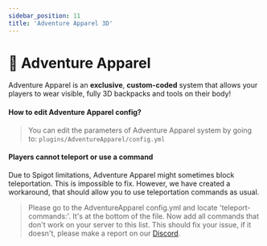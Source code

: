 ```yaml
---
sidebar_position: 11
title: 'Adventure Apparel 3D'
---
```




# :hammer:  **Adventure Apparel**

Adventure Apparel is an **exclusive**, **custom-coded** system that allows your players to wear visible, fully 3D backpacks and tools on their body!

#### How to edit Adventure Apparel config?
> You can edit the parameters of Adventure Apparel system by going to:
```plugins/AdventureApparel/config.yml```

#### Players cannot teleport or use a command
Due to Spigot limitations, Adventure Apparel might sometimes block teleportation.
This is impossible to fix. However, we have created a workaround, that should allow you to use teleportation commands as usual.

> Please go to the AdventureApparel config.yml and locate 'teleport-commands:'. It's at the bottom of the file.
> Now add all commands that don't work on your server to this list.
> This should fix your issue, if it doesn't, please make a report on our [Discord](https://discord.gg/wdBFC7Hc6X).